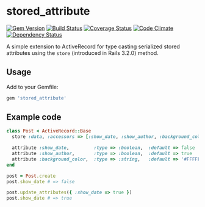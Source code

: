 # stored_attribute

[![Gem Version](https://badge.fury.io/rb/retina_rails.png)](http://badge.fury.io/rb/stored_attribute) [![Build Status](https://secure.travis-ci.org/Arjeno/stored_attribute?branch=master)](http://travis-ci.org/Arjeno/stored_attribute) [![Coverage Status](https://coveralls.io/repos/Arjeno/stored_attribute/badge.png?branch=master)](https://coveralls.io/r/Arjeno/stored_attribute) [![Code Climate](https://codeclimate.com/github/Arjeno/stored_attribute.png)](https://codeclimate.com/github/Arjeno/stored_attribute) [![Dependency Status](https://gemnasium.com/Arjeno/stored_attribute.png)](https://gemnasium.com/Arjeno/stored_attribute)

A simple extension to ActiveRecord for type casting serialized stored attributes using the `store` (introduced in Rails 3.2.0) method.

## Usage

Add to your Gemfile:

```ruby
gem 'stored_attribute'
```

## Example code

```ruby
class Post < ActiveRecord::Base
  store :data, :accessors => [:show_date, :show_author, :background_color]

  attribute :show_date,         :type => :boolean,  :default => false
  attribute :show_author,       :type => :boolean,  :default => true
  attribute :background_color,  :type => :string,   :default => '#FFFFFF'
end

post = Post.create
post.show_date # => false

post.update_attributes({ :show_date => true })
post.show_date # => true
```